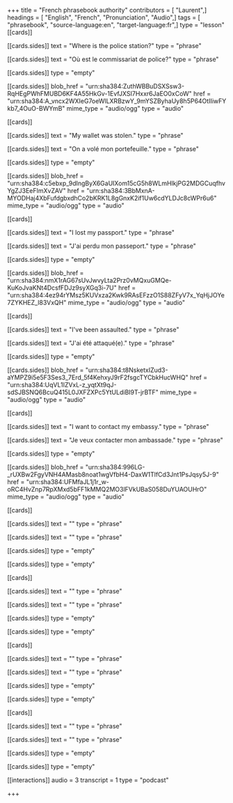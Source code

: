 +++
title = "French phrasebook authority"
contributors = [ "Laurent",]
headings = [ "English", "French", "Pronunciation", "Audio",]
tags = [ "phrasebook", "source-language:en", "target-language:fr",]
type = "lesson"
[[cards]]

[[cards.sides]]
text = "Where is the police station?"
type = "phrase"

[[cards.sides]]
text = "Où est le commissariat de police?"
type = "phrase"

[[cards.sides]]
type = "empty"

[[cards.sides]]
blob_href = "urn:sha384:ZuthWBBuDSXSsw3-RqHEgPWhFMUBD6KF4A55HkGv-1EvfJXSI7Hxxr6JaEO0xCoW"
href = "urn:sha384:A_vncx2WXIeG7oeWlLXRBzwY_9mYSZByhaUy8h5P64OtIIiwFYkb7_4OuO-BWYmB"
mime_type = "audio/ogg"
type = "audio"

[[cards]]

[[cards.sides]]
text = "My wallet was stolen."
type = "phrase"

[[cards.sides]]
text = "On a volé mon portefeuille."
type = "phrase"

[[cards.sides]]
type = "empty"

[[cards.sides]]
blob_href = "urn:sha384:c5ebxp_9dIngByX6GaUIXom15cG5h8WLmHlkjPG2MDGCuqfhvYgZJ3EeFImXvZAV"
href = "urn:sha384:3BbMxnA-MYODHaj4XbFufdgbxdhCo2bKRK1L8gGnxK2if1Uw6cdYLDJc8cWPr6u6"
mime_type = "audio/ogg"
type = "audio"

[[cards]]

[[cards.sides]]
text = "I lost my passport."
type = "phrase"

[[cards.sides]]
text = "J'ai perdu mon passeport."
type = "phrase"

[[cards.sides]]
type = "empty"

[[cards.sides]]
blob_href = "urn:sha384:nmX1rAG67sUvJwvyLta2Prz0vMQxuGMQe-KuKoJvaKNt4DcsfFDJz9syXGq3i-7U"
href = "urn:sha384:4ez94rYMsz5KUVxza2Kwk9RAsEFzzO1S88ZFyV7x_YqHjJOYe7ZYKHEZ_l83VxQH"
mime_type = "audio/ogg"
type = "audio"

[[cards]]

[[cards.sides]]
text = "I've been assaulted."
type = "phrase"

[[cards.sides]]
text = "J'ai été attaqué(e)."
type = "phrase"

[[cards.sides]]
type = "empty"

[[cards.sides]]
blob_href = "urn:sha384:t8NsketxIZud3-aYMPZ9i5e5F3Ses3_7Erd_5f4KehxyJ9rF2fsgcTYCbkHucWHQ"
href = "urn:sha384:UqVL1IZVxL-z_yqtXt9qJ-sdSJBSNQ6BcuQ415L0JXFZXPc5YtULdiBI9T-jrBTF"
mime_type = "audio/ogg"
type = "audio"

[[cards]]

[[cards.sides]]
text = "I want to contact my embassy."
type = "phrase"

[[cards.sides]]
text = "Je veux contacter mon ambassade."
type = "phrase"

[[cards.sides]]
type = "empty"

[[cards.sides]]
blob_href = "urn:sha384:996LG-_rUXBw2FgyVNH4AMasb8noat1wgVfbH4-DaxW1TlfCd3Jnt1PsJqsy5J-9"
href = "urn:sha384:UFMfaJL1j1r_w-oRC4HvZnp7RpXMxd5bFF1kMMQ2MO3lFVkUBaS058DuYUAOUHrO"
mime_type = "audio/ogg"
type = "audio"

[[cards]]

[[cards.sides]]
text = ""
type = "phrase"

[[cards.sides]]
text = ""
type = "phrase"

[[cards.sides]]
type = "empty"

[[cards.sides]]
type = "empty"

[[cards]]

[[cards.sides]]
text = ""
type = "phrase"

[[cards.sides]]
text = ""
type = "phrase"

[[cards.sides]]
type = "empty"

[[cards.sides]]
type = "empty"

[[cards]]

[[cards.sides]]
text = ""
type = "phrase"

[[cards.sides]]
text = ""
type = "phrase"

[[cards.sides]]
type = "empty"

[[cards.sides]]
type = "empty"

[[cards]]

[[cards.sides]]
text = ""
type = "phrase"

[[cards.sides]]
text = ""
type = "phrase"

[[cards.sides]]
type = "empty"

[[cards.sides]]
type = "empty"

[[interactions]]
audio = 3
transcript = 1
type = "podcast"

+++
